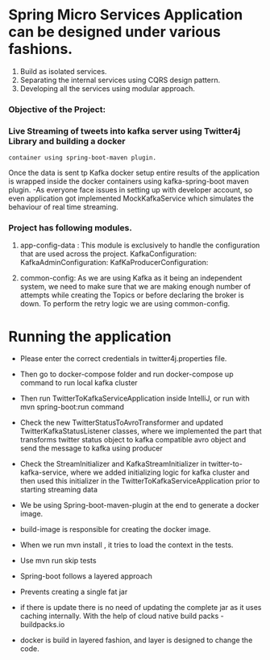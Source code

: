 # Spring Micro Services Application can be designed under various fashions.
1) Build as isolated services.
2) Separating the internal services using CQRS design pattern.
3) Developing all the services using modular approach.

### Objective of the Project:
### Live Streaming of tweets into kafka server using Twitter4j Library and building a docker
    container using spring-boot-maven plugin. 
Once the data is  sent tp Kafka docker setup  entire results of the application
is wrapped inside the docker containers using kafka-spring-boot maven plugin.
-As everyone face issues in setting up with developer account, so even application got
implemented MockKafkaService which simulates the behaviour of real time streaming.

### Project has following modules.
1) app-config-data : This module is exclusively to handle the configuration that are used
across the project.
KafkaConfiguration:  
KafkaAdminConfiguration:
KafKaProducerConfiguration:   

2) common-config: As we are using Kafka as it being an independent system, we need to 
make sure that we are making enough number of attempts while creating the Topics or
before declaring the broker is down.
To perform the retry logic we are using common-config.


# Running the application

- Please enter the correct credentials in twitter4j.properties file.
- Then go to docker-compose folder and run docker-compose up command to run local kafka cluster
- Then run TwitterToKafkaServiceApplication inside IntelliJ, or run with mvn spring-boot:run command
- Check the new TwitterStatusToAvroTransformer and updated TwitterKafkaStatusListener classes, where we implemented the part 
that transforms twitter status object to kafka compatible avro object and send the message to kafka using producer  
- Check the StreamInitializer and KafkaStreamInitializer in twitter-to-kafka-service, where we added initializing logic for kafka cluster
and then used this initializer in the TwitterToKafkaServiceApplication prior to starting streaming data
  
- We be using Spring-boot-maven-plugin at the end to generate a docker image.
- <goal>build-image</goal> is responsible for creating the docker image.
- When we run mvn install , it tries to load the context in the tests.
- Use mvn run skip tests
- Spring-boot follows a layered approach
- Prevents creating a single fat jar
- if there is update there is no need of updating the complete jar as it uses caching internally.
  With the help of cloud native build packs - buildpacks.io
- docker is build in layered fashion, and layer is designed to change the code.
     